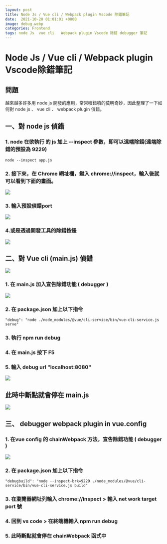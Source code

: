 ```yaml
---
layout: post
title: Node Js / Vue cli / Webpack plugin Vscode 除錯筆記
date:  2021-10-20 01:01:01 +0800
image: debug.webp
categories: Frontend
tags: node Js  vue cli   Webpack plugin Vscode 除錯 debugger 筆記
---
```


# Node Js / Vue cli  / Webpack plugin Vscode除錯筆記
## 問題
越來越多許多用 node js 開發的應用，常常噴錯噴的莫明奇妙，因此整理了一下如何對 node js 、 vue cli 、 webpack  plugin 偵錯。

## 一、對 node js 偵錯
### 1. node 在欲執行 的 js  加上 --inspect 參數，即可以遠端除錯(遠端除錯的預設為 9229)
```
node --inspect app.js 
```
### 2. 接下來，在 Chrome 網址欄，鍵入 chrome://inspect，輸入後就可以看到下面的畫面。
![](https://i.imgur.com/djsaQb7.png)
### 3. 輸入預設偵錯port
![](https://i.imgur.com/a6eAScz.png)

### 4.或是透過開發工具的除錯按鈕
![](https://i.imgur.com/05G7pd0.png)

## 二、對 Vue cli (main.js) 偵錯
![](https://i.imgur.com/hHUTg3Z.png)

### 1. 在 main.js 加入宣告除錯功能 ( debugger )

![](https://i.imgur.com/1EPxSlN.png)

### 2. 在 package.json 加上以下指令 
```
"debug": "node ./node_modules/@vue/cli-service/bin/vue-cli-service.js serve"
```
### 3. 執行 npm run  debug
### 4. 在 main.js 按下 F5
### 5. 輸入 debug url "localhost:8080"
![](https://i.imgur.com/PSK7zsy.png)
## 此時中斷點就會停在 main.js
![](https://i.imgur.com/MuNOOwy.png)

## 三、 debugger webpack plugin in vue.config 
### 1. 在vue config 的 chainWebpack 方法，宣告除錯功能 ( debugger )
![](https://i.imgur.com/lBJV36N.png)

### 2. 在 package.json 加上以下指令  
```
"debugbuild": "node --inspect-brk=9229 ./node_modules/@vue/cli-service/bin/vue-cli-service.js build" 
```
### 3. 在瀏覽器網址列輸入 chrome://inspect > 輸入 net work target port 號

### 4. 回到 vs code > 在終端機輸入 npm run debug 

### 5. 此時斷點就會停在 chainWebpack 函式中
 
 
